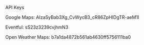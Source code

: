 API Keys

Google Maps: AIzaSyBab3Xg_CvWycB3_cR86ZpHIDgTR-aeM1I

Eventful: sS23z3239cvjhmN3

Open Weather Maps: b7a1da4872b561ab4630ff5756111ba0
